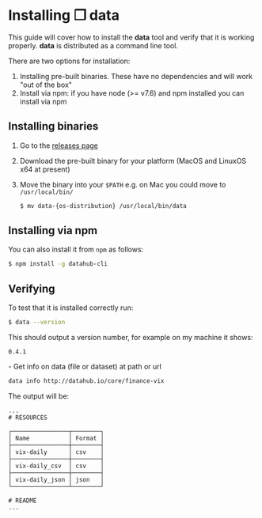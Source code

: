# Installing ❒ data

This guide will cover how to install the **data** tool and verify that it is working properly. **data** is distributed as a command line tool.

There are two options for installation:

1. Installing pre-built binaries. These have no dependencies and will work "out of the box"
2. Install via npm: if you have node (>= v7.6) and npm installed you can install via npm

## Installing binaries

1. Go to the [releases page](https://github.com/datahq/datahub-cli/releases)
2. Download the pre-built binary for your platform (MacOS and LinuxOS x64 at present)
3. Move the binary into your `$PATH` e.g. on Mac you could move to `/usr/local/bin/`
 
    ```bash
    $ mv data-{os-distribution} /usr/local/bin/data
    ```

## Installing via npm

You can also install it from `npm` as follows:

```bash
$ npm install -g datahub-cli
```

## Verifying

To test that it is installed correctly run:

```bash
$ data --version
```

This should output a version number, for example on my machine it shows:

```
0.4.1
```

\- Get info on data (file or dataset) at path or url
```bash
data info http://datahub.io/core/finance-vix
```

The output will be:

```cli-output
...
# RESOURCES

┌────────────────┬────────┐
│ Name           │ Format │
├────────────────┼────────┤
│ vix-daily      │ csv    │
├────────────────┼────────┤
│ vix-daily_csv  │ csv    │
├────────────────┼────────┤
│ vix-daily_json │ json   │
└────────────────┴────────┘

# README
...
```